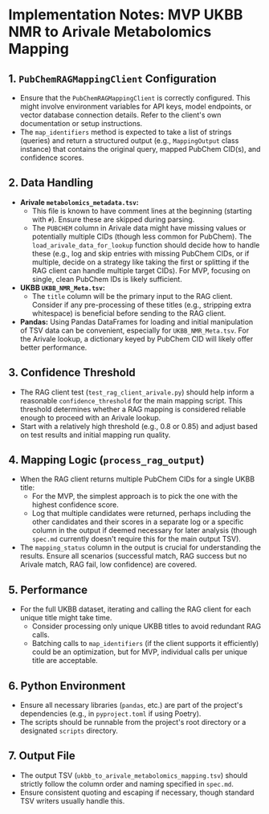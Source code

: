 # Implementation Notes: MVP UKBB NMR to Arivale Metabolomics Mapping

## 1. `PubChemRAGMappingClient` Configuration
*   Ensure that the `PubChemRAGMappingClient` is correctly configured. This might involve environment variables for API keys, model endpoints, or vector database connection details. Refer to the client's own documentation or setup instructions.
*   The `map_identifiers` method is expected to take a list of strings (queries) and return a structured output (e.g., `MappingOutput` class instance) that contains the original query, mapped PubChem CID(s), and confidence scores.

## 2. Data Handling
*   **Arivale `metabolomics_metadata.tsv`:**
    *   This file is known to have comment lines at the beginning (starting with `#`). Ensure these are skipped during parsing.
    *   The `PUBCHEM` column in Arivale data might have missing values or potentially multiple CIDs (though less common for PubChem). The `load_arivale_data_for_lookup` function should decide how to handle these (e.g., log and skip entries with missing PubChem CIDs, or if multiple, decide on a strategy like taking the first or splitting if the RAG client can handle multiple target CIDs). For MVP, focusing on single, clean PubChem IDs is likely sufficient.
*   **UKBB `UKBB_NMR_Meta.tsv`:**
    *   The `title` column will be the primary input to the RAG client. Consider if any pre-processing of these titles (e.g., stripping extra whitespace) is beneficial before sending to the RAG client.
*   **Pandas:** Using Pandas DataFrames for loading and initial manipulation of TSV data can be convenient, especially for `UKBB_NMR_Meta.tsv`. For the Arivale lookup, a dictionary keyed by PubChem CID will likely offer better performance.

## 3. Confidence Threshold
*   The RAG client test (`test_rag_client_arivale.py`) should help inform a reasonable `confidence_threshold` for the main mapping script. This threshold determines whether a RAG mapping is considered reliable enough to proceed with an Arivale lookup.
*   Start with a relatively high threshold (e.g., 0.8 or 0.85) and adjust based on test results and initial mapping run quality.

## 4. Mapping Logic (`process_rag_output`)
*   When the RAG client returns multiple PubChem CIDs for a single UKBB title:
    *   For the MVP, the simplest approach is to pick the one with the highest confidence score.
    *   Log that multiple candidates were returned, perhaps including the other candidates and their scores in a separate log or a specific column in the output if deemed necessary for later analysis (though `spec.md` currently doesn't require this for the main output TSV).
*   The `mapping_status` column in the output is crucial for understanding the results. Ensure all scenarios (successful match, RAG success but no Arivale match, RAG fail, low confidence) are covered.

## 5. Performance
*   For the full UKBB dataset, iterating and calling the RAG client for each unique title might take time.
    *   Consider processing only unique UKBB titles to avoid redundant RAG calls.
    *   Batching calls to `map_identifiers` (if the client supports it efficiently) could be an optimization, but for MVP, individual calls per unique title are acceptable.

## 6. Python Environment
*   Ensure all necessary libraries (`pandas`, etc.) are part of the project's dependencies (e.g., in `pyproject.toml` if using Poetry).
*   The scripts should be runnable from the project's root directory or a designated `scripts` directory.

## 7. Output File
*   The output TSV (`ukbb_to_arivale_metabolomics_mapping.tsv`) should strictly follow the column order and naming specified in `spec.md`.
*   Ensure consistent quoting and escaping if necessary, though standard TSV writers usually handle this.
